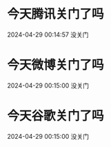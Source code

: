 # 今天腾讯关门了吗

2024-04-29 00:14:57 没关门

# 今天微博关门了吗

2024-04-29 00:15:00 没关门

# 今天谷歌关门了吗

2024-04-29 00:15:00 没关门

